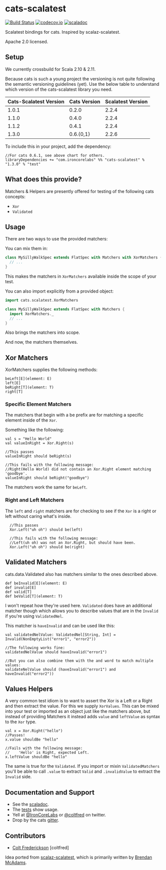 cats-scalatest
================
[![Build Status](https://travis-ci.org/IronCoreLabs/cats-scalatest.svg?branch=master)](https://travis-ci.org/IronCoreLabs/cats-scalatest)
[![codecov.io](https://codecov.io/github/IronCoreLabs/cats-scalatest/coverage.svg?branch=master)](https://codecov.io/github/IronCoreLabs/cats-scalatest?branch=master)
[![scaladoc](https://javadoc-badge.appspot.com/com.ironcorelabs/cats-scalatest_2.11.svg?label=scaladoc)](https://javadoc-badge.appspot.com/com.ironcorelabs/cats-scalatest_2.11)


Scalatest bindings for cats.  Inspired by scalaz-scalatest.

Apache 2.0 licensed.


## Setup

We currently crossbuild for Scala 2.10 & 2.11.

Because cats is such a young project the versioning is not quite following the semantic versioning guidelines (yet). Use the below table to understand
which version of the cats-scalatest library you need.

|Cats-Scalatest Version | Cats Version  | Scalatest Version |
|-----------------------| ------------- | ----------------- |
| 1.0.1                 | 0.2.0         | 2.2.4             |
| 1.1.0                 | 0.4.0         | 2.2.4             |
| 1.1.2                 | 0.4.1         | 2.2.4             |
| 1.3.0                 | 0.6.{0,1}     | 2.2.6             |

To include this in your project, add the dependency:

```
//For cats 0.6.1, see above chart for others.
libraryDependencies += "com.ironcorelabs" %% "cats-scalatest" % "1.3.0" % "test"
```

## What does this provide?

Matchers & Helpers are presently offered for testing of the following cats concepts:
* `Xor`
* `Validated`

## Usage

There are two ways to use the provided matchers:

You can mix them in:

```scala
class MySillyWalkSpec extends FlatSpec with Matchers with XorMatchers { 
  // ...
} 
```
This makes the matchers in `XorMatchers` available inside the scope of your test. 


You can also import explicitly from a provided object:

```scala
import cats.scalatest.XorMatchers

class MySillyWalkSpec extends FlatSpec with Matchers { 
  import XorMatchers._
  // ...
}

```

Also brings the matchers into scope.

And now, the matchers themselves.

## Xor Matchers

XorMatchers supplies the following methods:

```
beLeft[E](element: E)
left[E]
beRight[T](element: T)
right[T]
```

### Specific Element Matchers

The matchers that begin with a be prefix are for matching a specific element inside of the `Xor`.

Something like the following:

```
val s = "Hello World"
val valueInRight = Xor.Right(s)

//This passes
valueInRight should beRight(s)

//This fails with the following message:
//Right(Hello World) did not contain an Xor.Right element matching 'goodbye'.
valueInRight should beRight("goodbye")
```

The matchers work the same for `beLeft`.

### Right and Left Matchers

The `left` and `right` matchers are for checking to see if the `Xor` is a right or left without caring what's inside.

```
  //This passes
  Xor.Left("uh oh") should be(left)
  
  //This fails with the following message:
  //Left(uh oh) was not an Xor.Right, but should have been.
  Xor.Left("uh oh") should be(right)
```

## Validated Matchers

cats.data.Validated also has matchers similar to the ones described above.

```
def beInvalid[E](element: E)
def invalid[E]
def valid[T]
def beValid[T](element: T)
```

I won't repeat how they're used here. `Validated` does have an additional matcher though which allows
you to describe values that are in the `Invalid` if you're using `ValidatedNel`.

This matcher is `haveInvalid` and can be used like this:

```
val validatedNelValue: ValidatedNel[String, Int] = Invalid(NonEmptyList("error1", "error2"))

//The following works fine:
validatedNelValue should haveInvalid("error1")

//But you can also combine them with the and word to match multiple values:
validateNelValue should (haveInvalid("error1") and haveInvalid("error2"))
```


## Values Helpers

A very common test idiom is to want to assert the Xor is a Left or a Right and then extract the value. For this
we supply `XorValues`. This can be mixed into your test or imported as an object just like the matchers above, but 
instead of providing Matchers it instead adds `value` and `leftValue` as syntax to the `Xor` type.

```
val x = Xor.Right("hello")
//Passes!
x.value shouldBe "hello" 

//Fails with the following message:
//    'Hello' is Right, expected Left.
x.leftValue shouldBe "hello" 
```

The same is true for the `Validated`. If you import or mixin `ValidatedMatchers` you'll be able to call `.value` to extract
`Valid` and `.invalidValue` to extract the `Invalid` side.

## Documentation and Support
* See the [scaladoc](https://javadoc-badge.appspot.com/com.ironcorelabs/cats-scalatest_2.11).
* The [tests](https://github.com/IronCoreLabs/cats-scalatest/tree/master/src/test/scala/cats/scalatest) show usage.
* Yell at [@IronCoreLabs](https://twitter.com/ironcorelabs) or [@coltfred](https://twitter.com/coltfred) on twitter.
* Drop by the cats [gitter](https://gitter.im/non/cats).

## Contributors

* [Colt Frederickson](http://github.com/coltfred) [coltfred]

Idea ported from [scalaz-scalatest](https://github.com/typelevel/scalaz-scalatest), which is
primarily written by [Brendan McAdams](https://github.com/bwmcadams).
